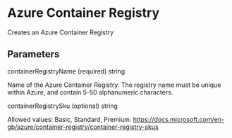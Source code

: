 # Azure Container Registry

Creates an Azure Container Registry

## Parameters

containerRegistryName (required) string

Name of the Azure Container Registry.  The registry name must be unique within Azure, and contain 5-50 alphanumeric characters.

containerRegistrySku (optional) string

Allowed values: Basic, Standard, Premium.  https://docs.microsoft.com/en-gb/azure/container-registry/container-registry-skus